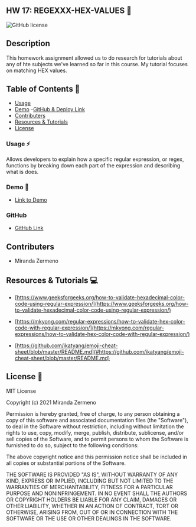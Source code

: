 ## <br> HW 17: REGEXXX-HEX-VALUES 🎨 </br>

![GitHub license](https://img.shields.io/badge/license-MIT-ff69b4.svg) 

## Description
This homework assignment allowed us to do research for tutorials about any of hte subjects we've learned so far in this course. My tutorial focuses on matching HEX values. 


## Table of Contents 🔎
- [Usage](#usage)
- [Demo](#demo)
 -[GitHub & Deploy Link](#githubdeploylink)
- [Contributers](#contributers)
- [Resources & Tutorials](#resources&tutorials)
- [License](#license)


### Usage ⚡
Allows developers to explain how a specific regular expression, or regex, functions by breaking down each part of the expression and describing what is does. 

### Demo 🎥

* [Link to Demo]()

### GitHub 

* [GitHub Link](https://github.com/Zermeno94/REGEXXX-HEX-VALUE)


## Contributers
* Miranda Zermeno



## Resources & Tutorials  💻


* [https://www.geeksforgeeks.org/how-to-validate-hexadecimal-color-code-using-regular-expression/](https://www.geeksforgeeks.org/how-to-validate-hexadecimal-color-code-using-regular-expression/)

* [https://mkyong.com/regular-expressions/how-to-validate-hex-color-code-with-regular-expression/](https://mkyong.com/regular-expressions/how-to-validate-hex-color-code-with-regular-expression/)

* [https://github.com/ikatyang/emoji-cheat-sheet/blob/master/README.md](#https://github.com/ikatyang/emoji-cheat-sheet/blob/master/README.md)


## License 📍
MIT License

Copyright (c) 2021 Miranda Zermeno

Permission is hereby granted, free of charge, to any person obtaining a copy
of this software and associated documentation files (the "Software"), to deal
in the Software without restriction, including without limitation the rights
to use, copy, modify, merge, publish, distribute, sublicense, and/or sell
copies of the Software, and to permit persons to whom the Software is
furnished to do so, subject to the following conditions:

The above copyright notice and this permission notice shall be included in all
copies or substantial portions of the Software.

THE SOFTWARE IS PROVIDED "AS IS", WITHOUT WARRANTY OF ANY KIND, EXPRESS OR
IMPLIED, INCLUDING BUT NOT LIMITED TO THE WARRANTIES OF MERCHANTABILITY,
FITNESS FOR A PARTICULAR PURPOSE AND NONINFRINGEMENT. IN NO EVENT SHALL THE
AUTHORS OR COPYRIGHT HOLDERS BE LIABLE FOR ANY CLAIM, DAMAGES OR OTHER
LIABILITY, WHETHER IN AN ACTION OF CONTRACT, TORT OR OTHERWISE, ARISING FROM,
OUT OF OR IN CONNECTION WITH THE SOFTWARE OR THE USE OR OTHER DEALINGS IN THE
SOFTWARE.